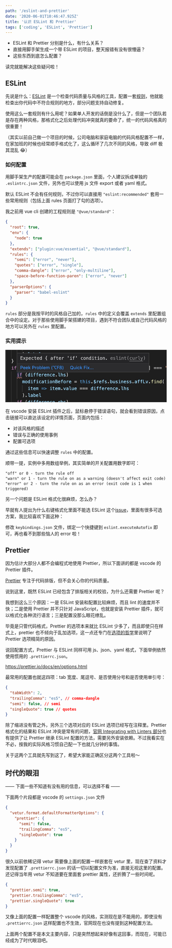 ```yaml
---
path: '/eslint-and-prettier'
date: '2020-06-01T10:46:47.925Z'
title: '认识 ESLint 和 Prettier'
tags: ['coding', 'ESLint', 'Prettier']
---
```


- ESLint 和 Prettier 分别是什么，有什么关系？
- 直接用脚手架生成一个带 ESLint 的项目，整天报错有没有很懵逼？
- 这些东西到底怎么配置？

读完就能解决这些疑问啦！

## ESLint

先说是什么：[ESLint](https://ESLint.org/) 是一个检查代码质量与风格的工具，配置一套[规则](https://ESLint.org/docs/rules/)，他就能检查出你代码中不符合规则的地方，部分问题支持自动修复。

使用这么一套规则有什么用呢？如果单人开发的话倒是没什么了，但是一个团队若是存在两种风格，那格式化之后处理代码冲突就真的要命了，统一的代码风格真的很重要！

（其实以前自己做一个项目的时候，公司电脑和家庭电脑的代码风格配置不一样，在家加班的时候也经常顺手格式化了，这么循环了几次不同的风格，导致 diff 极其混乱 😂）

### 如何配置

用脚手架生产的配置可能会在 `package.json` 里面，个人建议拆成单独的 `.eslintrc.json` 文件，另外也可以使用 js 文件 export 或者 yaml 格式。

默认 ESLint 不会有任何规则，不过你可以直接用 `"eslint:recommended"` 套用一些常用规则（包括上面 rules 页面打了勾的选项）。

我之前用 vue cli 创建的工程规则是 `"@vue/standard"`：

```json
{
  "root": true,
  "env": {
    "node": true
  },
  "extends": ["plugin:vue/essential", "@vue/standard"],
  "rules": {
    "semi": ["error", "never"],
    "quotes": ["error", "single"],
    "comma-dangle": ["error", "only-multiline"],
    "space-before-function-paren": ["error", "never"]
  },
  "parserOptions": {
    "parser": "babel-eslint"
  }
}
```

`rules` 部分是我按平时的风格自己加的，`rules` 中的定义会覆盖 `extends` 里配置组合中的设定。对于那些使用脚手架搭建的项目，遇到不符合团队或自己代码风格的地方可以另外在 `rules` 里配置。

### 实用提示

![vscode-eslint](vscode-eslint.png)

在 vscode 安装 ESLint 插件之后，鼠标悬停于错误语句，就会看到错误原因，点击链接可以直达该设定的详情页面，页面内包括：

- 对该风格的描述
- 错误与正确的使用事例
- 配置可选项

通过这些信息可以快速调整 `rules` 中的配置。

顺带一提，实例中多用数组举例，其实简单的开关配置用数字即可：

```
"off" or 0 - turn the rule off
"warn" or 1 - turn the rule on as a warning (doesn't affect exit code)
"error" or 2 - turn the rule on as an error (exit code is 1 when triggered)
```

另一个问题是 ESLint 格式化很麻烦，怎么办？

早就有人提出为什么右键格式化里面不能选 ESLint 这个[issue](https://github.com/microsoft/vscode-ESLint/issues/417)，里面有很多可选方案，我比较喜欢下面这种：

修改 `keybindings.json` 文件，绑定一个快捷键到 `eslint.executeAutofix` 即可，再也看不到那些恼人的 error 啦！

## Prettier

因为估计大部分人都不会编程式地使用 Prettier，所以下面讲的都是 vscode 的 Prettier 插件。

[Prettier](https://prettier.io/) 专注于代码排版，但不会关心你的代码质量。

说到这里，既然 ESLint 已经包含了排版相关的校验，为什么还需要 Prettier 呢？

我想到这么三个原因：一是 ESLint 安装和配置比较麻烦，而且 lint 的速度并不快；二是使用 Prettier 并不只针对 JavaScript，也就是安装 Prettier 插件，就可以格式化各种流行语言；三是配置没那么眼花缭乱。

毕竟是只管代码格式，Prettier 的选项本来就比 ESLint 少多了，而且即使只在样式上，prettier 也不倾向于乱加选项，这一点还专门在[选项的哲学](https://prettier.io/docs/en/option-philosophy.html)里说明了 Prettier 选项精简的原因。

说回配置方式，Prettier 与 ESLint 同样可用 js、json、yaml 格式，下面举例依然使用惯用的 `.prettierrc.json`。

https://prettier.io/docs/en/options.html

最常用的配置也就这四项：tab 宽度、尾逗号、是否使用分号和是否使用单引号：

```json
{
  "tabWidth": 2,
  "trailingComma": "es5", // comma-dangle
  "semi": false, // semi
  "singleQuote": true // quotes
}
```

除了缩进没有管之外，另外三个选项对应的 ESLint 选项已经写在注释里。Prettier 格式化的结果和 ESLint 冲突是常有的问题，[官网 Integrating with Linters 部分](https://prettier.io/docs/en/integrating-with-linters.html)也有提供了让 Prettier 继承 ESLint 配置的方法，需要另外安装依赖。不过我看实在不必，按我的实际风格习惯自己配一下也就几分钟的事情。

关于这两个工具就先写到这了，希望大家能正确区分这两个工具啦～

## 时代的眼泪

—— 下面一些不知道有没有用的信息，可以选择不看 ——

下面两个片段都是 vscode 的 `settings.json` 文件

```json
{
  "vetur.format.defaultFormatterOptions": {
    "prettier": {
      "semi": false,
      "trailingComma": "es5",
      "singleQuote": true
    }
  }
}
```

很久以前依稀记得 vetur 需要像上面的配置一样嵌套在 vetur 里，现在查了资料才发现配置了 `.prettierrc.json` 的话一切以配置文件为准，直接无视这里的配置。还记得当年用 vetur 不知道要在里面套 prettier 属性，还折腾了一些时间呢。

```json
{
  "prettier.semi": true,
  "prettier.trailingComma": "es5",
  "prettier.singleQuote": true
}
```

又像上面的配置一样配置整个 vscode 的风格，实测现在是不能用的，即使没有 `.prettierrc.json` 这样配置也不生效，官网现在也没有提到这种配置方法。

上面两个配置不是本文主要内容，只是突然想起来好像有这回事，而现在，可能已经成为了时代眼泪吧。

